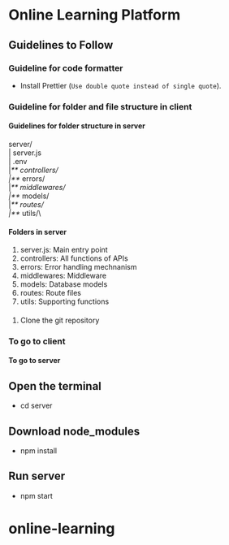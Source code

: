 # Online Learning Platform

## Guidelines to Follow

### Guideline for code formatter

- Install Prettier (`Use double quote instead of single quote`).

### Guideline for folder and file structure in client

#### Guidelines for folder structure in server

server/\
 | server.js\
 | .env\
 |_** controllers/\
 |**_ errors/\
 |_** middlewares/\
 |**_ models/\
 |_** routes/\
 |**_ utils/\

#### Folders in server

1. server.js: Main entry point
2. controllers: All functions of APIs
3. errors: Error handling mechnanism
4. middlewares: Middleware
5. models: Database models
6. routes: Route files
7. utils: Supporting functions

####

1. Clone the git repository

### To go to client

#### To go to server

## Open the terminal

- cd server

## Download node_modules

- npm install

## Run server

- npm start
# online-learning
